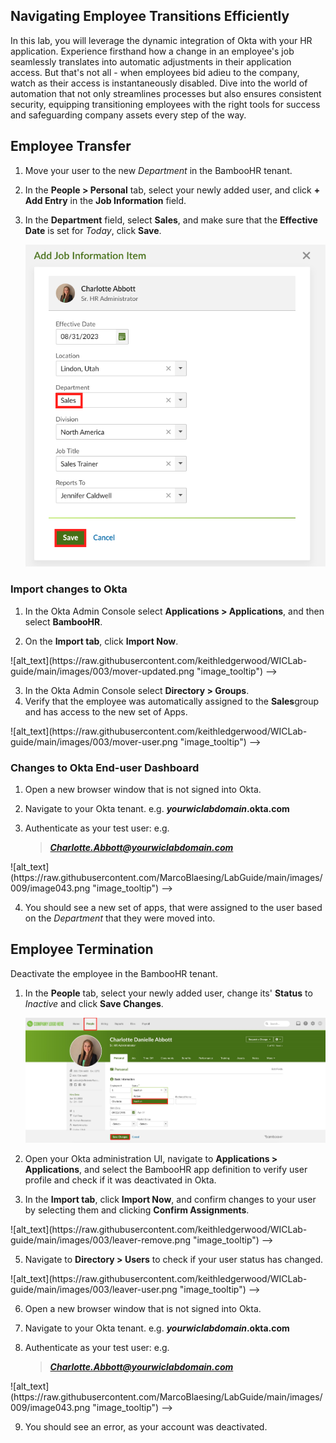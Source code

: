 ## Navigating Employee Transitions Efficiently

In this lab, you will leverage the dynamic integration of Okta with your HR application. Experience firsthand how a change in an employee's job seamlessly translates into automatic adjustments in their application access. But that's not all - when employees bid adieu to the company, watch as their access is instantaneously disabled. Dive into the world of automation that not only streamlines processes but also ensures consistent security, equipping transitioning employees with the right tools for success and safeguarding company assets every step of the way.

## Employee Transfer

1. Move your user to the new *Department* in the BambooHR tenant.

2. In the **People > Personal** tab, select your newly added user, and click **+ Add Entry** in the **Job Information** field.

3. In the **Department** field, select **Sales**, and make sure that the **Effective Date** is set for *Today*, click **Save**.

    ![alt_text](https://raw.githubusercontent.com/keithledgerwood/WICLab-guide/main/images/003/mover-bamboo.png "image_tooltip")

### Import changes to Okta

1. In the Okta Admin Console select **Applications > Applications**, and then select **BambooHR**.

2. On the **Import tab**, click **Import Now**.

<!-->
![alt_text](https://raw.githubusercontent.com/keithledgerwood/WICLab-guide/main/images/003/mover-updated.png "image_tooltip")
-->
3. In the Okta Admin Console select **Directory > Groups**.
4. Verify that the employee was automatically assigned to the **Sales**group and has access to the new set of Apps.

<!-->
![alt_text](https://raw.githubusercontent.com/keithledgerwood/WICLab-guide/main/images/003/mover-user.png "image_tooltip")
-->
### Changes to Okta End-user Dashboard

1. Open a new browser window that is not signed into Okta.

2. Navigate to your Okta tenant. e.g. ***yourwiclabdomain*.okta.com**

3. Authenticate as your test user: e.g.

    > ***<Charlotte.Abbott@yourwiclabdomain.com>***
<!-->
![alt_text](https://raw.githubusercontent.com/MarcoBlaesing/LabGuide/main/images/009/image043.png "image_tooltip")
-->

4. You should see a new set of apps, that were assigned to the user based on the *Department* that they were moved into.

## Employee Termination

Deactivate the employee in the BambooHR tenant.

1. In the **People** tab, select your newly added user, change its' **Status** to *Inactive* and click **Save Changes**.

    ![alt_text](https://raw.githubusercontent.com/keithledgerwood/WICLab-guide/main/images/003/deactivate-user-bhr.jpg "image_tooltip")

3. Open your Okta administration UI, navigate to **Applications > Applications**, and select the BambooHR app definition to verify user profile and check if it was deactivated in Okta.

4. In the **Import tab**, click **Import Now**, and confirm changes to your user by selecting them and clicking **Confirm Assignments**.
<!-->
![alt_text](https://raw.githubusercontent.com/keithledgerwood/WICLab-guide/main/images/003/leaver-remove.png "image_tooltip")
-->
5. Navigate to **Directory > Users** to check if your user status has changed.
<!-->
![alt_text](https://raw.githubusercontent.com/keithledgerwood/WICLab-guide/main/images/003/leaver-user.png "image_tooltip")
-->
6. Open a new browser window that is not signed into Okta.

7. Navigate to your Okta tenant. e.g. ***yourwiclabdomain*.okta.com**

8. Authenticate as your test user: e.g.

    > ***<Charlotte.Abbott@yourwiclabdomain.com>***
<!-->
![alt_text](https://raw.githubusercontent.com/MarcoBlaesing/LabGuide/main/images/009/image043.png "image_tooltip")
-->
9. You should see an error, as your account was deactivated.

